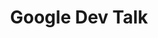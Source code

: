 ---
anchor: CV_talk
title: Google Dev Talk
internal_title: Computer Vision in Robotics  
image: img/portfolio/CV_talk_2.png
image_rec: img/portfolio/cv_talk.png
report: "https://cse.iitk.ac.in/users/siddsax/Reports/CV_talk.pdf"

details: I gave this talk in the spring of 2016 as a part of the IIT Kanpur Google-Dev Fest. It is a 3-day fest with talks on various topics ranging from Robotics to App Development. I was one of the speakers in the 206 edition and gave a talk on the topic of Computer Vision in Robotics. It was an elementary level talk to show the audience why and how computer vision and on a general level Machine Learning is used in this field.

period: September 2016
category: Talk
---
